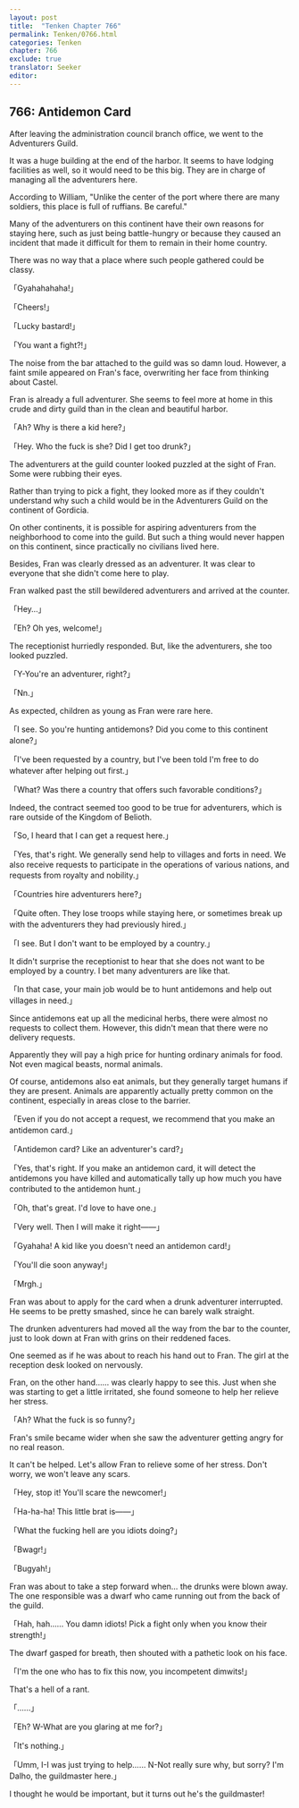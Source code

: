 ```yaml
---
layout: post
title:  "Tenken Chapter 766"
permalink: Tenken/0766.html
categories: Tenken
chapter: 766
exclude: true
translator: Seeker
editor: 
---
```

<h2 id="ch766">766: Antidemon Card</h2>
<p>After leaving the administration council branch office, we went to the Adventurers Guild.</p>

<p>It was a huge building at the end of the harbor. It seems to have lodging facilities as well, so it would need to be this big. They are in charge of managing all the adventurers here.</p>

<p>According to William, "Unlike the center of the port where there are many soldiers, this place is full of ruffians. Be careful."</p>

<p>Many of the adventurers on this continent have their own reasons for staying here, such as just being battle-hungry or because they caused an incident that made it difficult for them to remain in their home country.</p>

<p>There was no way that a place where such people gathered could be classy.</p>

<p>「Gyahahahaha!」</p>
<p>「Cheers!」</p>
<p>「Lucky bastard!」</p>
<p>「You want a fight?!」</p>

<p>The noise from the bar attached to the guild was so damn loud. However, a faint smile appeared on Fran's face, overwriting her face from thinking about Castel.</p>

<p>Fran is already a full adventurer. She seems to feel more at home in this crude and dirty guild than in the clean and beautiful harbor.</p>

<p>「Ah? Why is there a kid here?」</p>
<p>「Hey. Who the fuck is she? Did I get too drunk?」</p>

<p>The adventurers at the guild counter looked puzzled at the sight of Fran. Some were rubbing their eyes.</p>

<p>Rather than trying to pick a fight, they looked more as if they couldn't understand why such a child would be in the Adventurers Guild on the continent of Gordicia.</p>

<p>On other continents, it is possible for aspiring adventurers from the neighborhood to come into the guild. But such a thing would never happen on this continent, since practically no civilians lived here.</p>

<p>Besides, Fran was clearly dressed as an adventurer. It was clear to everyone that she didn't come here to play.</p>

<p>Fran walked past the still bewildered adventurers and arrived at the counter.</p>

<p>「Hey…」</p>
<p>「Eh? Oh yes, welcome!」</p>

<p>The receptionist hurriedly responded. But, like the adventurers, she too looked puzzled.</p>

<p>「Y-You're an adventurer, right?」</p>
<p>「Nn.」</p>

<p>As expected, children as young as Fran were rare here.</p>

<p>「I see. So you're hunting antidemons? Did you come to this continent alone?」</p>
<p>「I've been requested by a country, but I've been told I'm free to do whatever after helping out first.」</p>
<p>「What? Was there a country that offers such favorable conditions?」</p>

<p>Indeed, the contract seemed too good to be true for adventurers, which is rare outside of the Kingdom of Belioth.</p>

<p>「So, I heard that I can get a request here.」</p>
<p>「Yes, that's right. We generally send help to villages and forts in need. We also receive requests to participate in the operations of various nations, and requests from royalty and nobility.」</p>
<p>「Countries hire adventurers here?」</p>
<p>「Quite often. They lose troops while staying here, or sometimes break up with the adventurers they had previously hired.」</p>
<p>「I see. But I don't want to be employed by a country.」</p>

<p>It didn't surprise the receptionist to hear that she does not want to be employed by a country. I bet many adventurers are like that.</p>

<p>「In that case, your main job would be to hunt antidemons and help out villages in need.」</p>

<p>Since antidemons eat up all the medicinal herbs, there were almost no requests to collect them. However, this didn't mean that there were no delivery requests.</p>

<p>Apparently they will pay a high price for hunting ordinary animals for food. Not even magical beasts, normal animals.</p>

<p>Of course, antidemons also eat animals, but they generally target humans if they are present. Animals are apparently actually pretty common on the continent, especially in areas close to the barrier.</p>

<p>「Even if you do not accept a request, we recommend that you make an antidemon card.」</p>
<p>「Antidemon card? Like an adventurer's card?」</p>
<p>「Yes, that's right. If you make an antidemon card, it will detect the antidemons you have killed and automatically tally up how much you have contributed to the antidemon hunt.」</p>
<p>「Oh, that's great. I'd love to have one.」</p>
<p>「Very well. Then I will make it right――」</p>
<p>「Gyahaha! A kid like you doesn't need an antidemon card!」</p>
<p>「You'll die soon anyway!」</p>
<p>「Mrgh.」</p>

<p>Fran was about to apply for the card when a drunk adventurer interrupted. He seems to be pretty smashed, since he can barely walk straight.</p>

<p>The drunken adventurers had moved all the way from the bar to the counter, just to look down at Fran with grins on their reddened faces.</p>

<p>One seemed as if he was about to reach his hand out to Fran. The girl at the reception desk looked on nervously.</p>

<p>Fran, on the other hand…… was clearly happy to see this. Just when she was starting to get a little irritated, she found someone to help her relieve her stress.</p>

<p>「Ah? What the fuck is so funny?」</p>

<p>Fran's smile became wider when she saw the adventurer getting angry for no real reason.</p>

<p>It can't be helped. Let's allow Fran to relieve some of her stress. Don't worry, we won't leave any scars.</p>

<p>「Hey, stop it! You'll scare the newcomer!」</p>
<p>「Ha-ha-ha! This little brat is――」</p>
<p>「What the fucking hell are you idiots doing?」</p>
<p>「Bwagr!」</p>
<p>「Bugyah!」</p>

<p>Fran was about to take a step forward when… the drunks were blown away. The one responsible was a dwarf who came running out from the back of the guild.</p>

<p>「Hah, hah…… You damn idiots! Pick a fight only when you know their strength!」</p>

<p>The dwarf gasped for breath, then shouted with a pathetic look on his face.</p>
 
<p>「I'm the one who has to fix this now, you incompetent dimwits!」</p>

<p>That's a hell of a rant.</p>

<p>「……」</p>
<p>「Eh? W-What are you glaring at me for?」</p>
<p>「It's nothing.」</p>
<p>「Umm, I-I was just trying to help…… N-Not really sure why, but sorry? I'm Dalho, the guildmaster here.」</p>

<p>I thought he would be important, but it turns out he's the guildmaster!</p>



